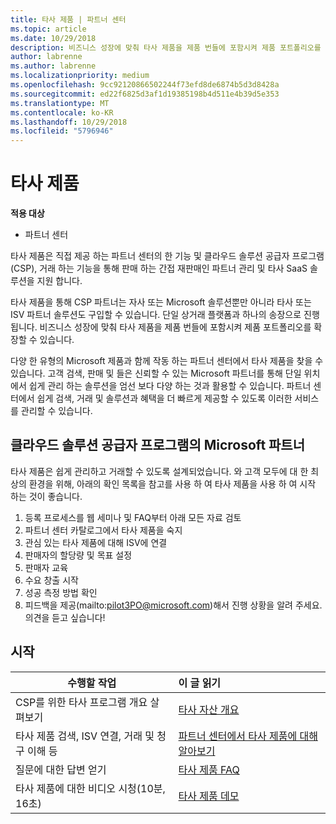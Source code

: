 ```yaml
---
title: 타사 제품 | 파트너 센터
ms.topic: article
ms.date: 10/29/2018
description: 비즈니스 성장에 맞춰 타사 제품을 제품 번들에 포함시켜 제품 포트폴리오를 확장할 수 있습니다.
author: labrenne
ms.author: labrenne
ms.localizationpriority: medium
ms.openlocfilehash: 9cc92120866502244f73efd8de6874b5d3d8428a
ms.sourcegitcommit: ed22f6825d3af1d19385198b4d511e4b39d5e353
ms.translationtype: MT
ms.contentlocale: ko-KR
ms.lasthandoff: 10/29/2018
ms.locfileid: "5796946"
---
```

# <a name="third-party-offers"></a>타사 제품 

**적용 대상**

- 파트너 센터

타사 제품은 직접 제공 하는 파트너 센터의 한 기능 및 클라우드 솔루션 공급자 프로그램 (CSP), 거래 하는 기능을 통해 판매 하는 간접 재판매인 파트너 관리 및 타사 SaaS 솔루션을 지원 합니다.  

타사 제품을 통해 CSP 파트너는 자사 또는 Microsoft 솔루션뿐만 아니라 타사 또는 ISV 파트너 솔루션도 구입할 수 있습니다. 단일 상거래 플랫폼과 하나의 송장으로 진행됩니다.  비즈니스 성장에 맞춰 타사 제품을 제품 번들에 포함시켜 제품 포트폴리오를 확장할 수 있습니다. 

다양 한 유형의 Microsoft 제품과 함께 작동 하는 파트너 센터에서 타사 제품을 찾을 수 있습니다. 고객 검색, 판매 및 들은 신뢰할 수 있는 Microsoft 파트너를 통해 단일 위치에서 쉽게 관리 하는 솔루션을 엄선 보다 다양 하는 것과 활용할 수 있습니다. 파트너 센터에서 쉽게 검색, 거래 및 솔루션과 혜택을 더 빠르게 제공할 수 있도록 이러한 서비스를 관리할 수 있습니다.

## <a name="microsoft-partners-in-the-cloud-solution-provider-program"></a>클라우드 솔루션 공급자 프로그램의 Microsoft 파트너

타사 제품은 쉽게 관리하고 거래할 수 있도록 설계되었습니다. 와 고객 모두에 대 한 최상의 환경을 위해, 아래의 확인 목록을 참고를 사용 하 여 타사 제품을 사용 하 여 시작 하는 것이 좋습니다.

1. 등록 프로세스를 웹 세미나 및 FAQ부터 아래 모든 자료 검토
2. 파트너 센터 카탈로그에서 타사 제품을 숙지
3. 관심 있는 타사 제품에 대해 ISV에 연결
4. 판매자의 할당량 및 목표 설정
5. 판매자 교육
6. 수요 창출 시작
7. 성공 측정 방법 확인
8. 피드백을 제공(mailto:pilot3PO@microsoft.com)해서 진행 상황을 알려 주세요. 의견을 듣고 싶습니다!

## <a name="get-started"></a>시작 

|**수행할 작업**   |**이 글 읽기**   |
|------------------|:--------------------|
|CSP를 위한 타사 프로그램 개요 살펴보기  |[타사 자산 개요]( http://assetsprod.microsoft.com/mpn/third-party-offers-overview.pptx)|
|타사 제품 검색, ISV 연결, 거래 및 청구 이해 등| [파트너 센터에서 타사 제품에 대해 알아보기](third-party-help.md) |
|질문에 대한 답변 얻기| [타사 제품 FAQ](http://assetsprod.microsoft.com/mpn/third-party-offers-faq.docx) |
|타사 제품에 대한 비디오 시청(10분, 16초)   |[타사 제품 데모](http://assetsprod.microsoft.com/mpn/third-party-offers-demo.wma)|


